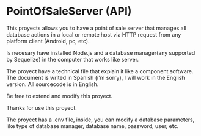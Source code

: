 # PointOfSaleServer (API)
This proyects allows you to have a point of sale server that manages all database actions in a local or remote host via HTTP request from any platform client (Android, pc, etc).

Is necesary have installed Node.js and a database manager(any supported by Sequelize) in the computer that works like server.

The proyect have a technical file that explain it like a component software. The document is writed in Spanish (i'm sorry), I will work in the English version. All sourcecode is in English.

Be free to extend and modify this proyect.

Thanks for use this proyect.

The proyect has a .env file, inside, you can modify a database parameters, like type of database manager, database name, password, user, etc.
